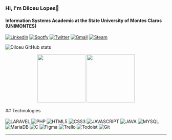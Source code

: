 ### Hi, I'm Dilceu Lopes👋
#### Information Systems Academic at the State University of Montes Claros (UNIMONTES)

[![Linkedin](https://img.shields.io/badge/LinkedIn-0077B5?style=for-the-badge&logo=linkedin&logoColor=white)](https://www.linkedin.com/in/dilceu-lopes-pereira-j%C3%BAnior-64187b2b9/)
[![Spotfy](https://img.shields.io/badge/Spotify-1ED760?&style=for-the-badge&logo=spotify&logoColor=white)](https://open.spotify.com/user/dilceu96?si=eab5dfbf1f924125)
[![Twitter](https://img.shields.io/badge/Twitter-1DA1F2?style=for-the-badge&logo=twitter&logoColor=white)](https://twitter.com/dilceu_jr)
[![Gmail](https://img.shields.io/badge/Gmail-D14836?style=for-the-badge&logo=gmail&logoColor=white)](dilceulopesjr181@gmail.com)
[![Steam](https://img.shields.io/badge/Steam-000000?style=for-the-badge&logo=steam&logoColor=white)](https://steamcommunity.com/id/ElDJR/)

![Dilceu GitHub stats](https://github-readme-stats.vercel.app/api?username=lopesDilceu&show_icons=true&theme=onedark)
<p align= "center">
  <img height= "150" src="https://github-readme-stats.vercel.app/api?username=lopesDilceu&theme=dark&show_icons=true&include_all_commits=true" />
  <img height= "150" src="https://github-readme-stats.vercel.app/api/top-langs/?username=lopesDilceu&theme=dark&langs_count=5&layout=compact&hide=yacc,c%2B%2B,gdscript,cmake,html,css,blade" />
</p>
## Technologies

<div style="display: inline_block"><br>
    <img alt="LARAVEL" style="align: center" src="https://img.shields.io/badge/Laravel-FF2D20?style=for-the-badge&logo=laravel&logoColor=white"/>
    <img alt="PHP" style="align: center" src="https://img.shields.io/badge/PHP-777BB4?style=for-the-badge&logo=php&logoColor=white"/>
    <img alt="HTML5" style="align: center" src="https://img.shields.io/badge/HTML5-E34F26?style=for-the-badge&logo=html5&logoColor=white"/>
    <img alt="CSS3" style="align: center" src="https://img.shields.io/badge/CSS3-1572B6?style=for-the-badge&logo=css3&logoColor=white"/>
    <img alt="JAVASCRIPT" style="align: center" src="https://img.shields.io/badge/JavaScript-F7DF1E?style=for-the-badge&logo=javascript&logoColor=black"/>
    <img alt="JAVA" style="align: center" src="https://img.shields.io/badge/Java-ED8B00?style=for-the-badge&logo=openjdk&logoColor=white"/>
    <img alt="MYSQL" style="align: center" src="https://img.shields.io/badge/MySQL-00000F?style=for-the-badge&logo=mysql&logoColor=white"/>
    <img alt="MariaDB" style="align: center" src="https://img.shields.io/badge/MariaDB-003545?style=for-the-badge&logo=mariadb&logoColor=white"/>
    <img alt="C" style="align: center" src="https://img.shields.io/badge/C-00599C?style=for-the-badge&logo=c&logoColor=white"/>
    <img alt="Figma" style="align: center" src="https://img.shields.io/badge/Figma-F24E1E?style=for-the-badge&logo=figma&logoColor=white"/>
    <img alt="Trello" style="align: center" src="https://img.shields.io/badge/Trello-0052CC?style=for-the-badge&logo=trello&logoColor=white"/>
    <img alt="Todoist" style="align: center" src="https://img.shields.io/badge/Todoist-E44332?style=for-the-badge&logo=todoist&logoColor=white"/>    
    <img alt="Git" style="align: center" src="https://img.shields.io/badge/GIT-E44C30?style=for-the-badge&logo=git&logoColor=white"/>
<hr>
</div>


